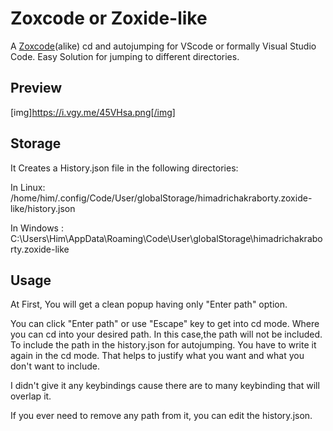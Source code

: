 # Zoxcode  or Zoxide-like

A [Zoxcode](https://marketplace.visualstudio.com/items?itemName=HimadriChakraborty.zoxide-like)(alike) cd and autojumping for VScode or formally Visual Studio Code. Easy Solution for jumping to different directories.

## Preview

[img]https://i.vgy.me/45VHsa.png[/img]

## Storage

It Creates a History.json file in the following directories:

In Linux: /home/him/.config/Code/User/globalStorage/himadrichakraborty.zoxide-like/history.json

In Windows : C:\Users\Him\AppData\Roaming\Code\User\globalStorage\himadrichakraborty.zoxide-like

## Usage

At First, You will get a clean popup having only "Enter path" option.

You can click "Enter path" or use "Escape" key to get into cd mode. Where you can cd into your desired path. In this case,the path will not be included. To include the path in the history.json for autojumping. You have to write it again in the cd mode.
That helps to justify what you want and what you don't want to include.

I didn't give it any keybindings cause there are to many keybinding that will overlap it.

If you ever need to remove any path from it, you can edit the history.json.
